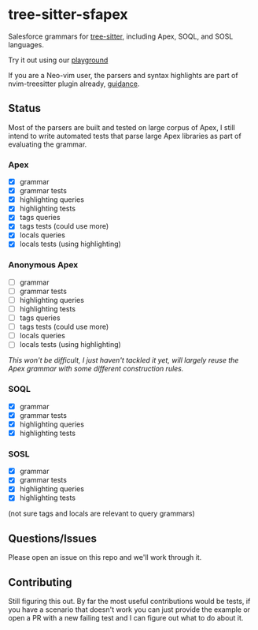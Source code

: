# tree-sitter-sfapex

Salesforce grammars for [tree-sitter](https://github.com/tree-sitter/tree-sitter), including Apex, SOQL, and SOSL languages.

Try it out using our [playground](https://aheber.github.io/tree-sitter-sfapex/playground/)

If you are a Neo-vim user, the parsers and syntax highlights are part of nvim-treesitter
plugin already, [guidance](nvim-treesitter-setup.md).

## Status

Most of the parsers are built and tested on large corpus of Apex, I still intend to write automated tests that parse large Apex libraries as part of evaluating the grammar.

### Apex

- [x] grammar
- [x] grammar tests
- [x] highlighting queries
- [x] highlighting tests
- [x] tags queries
- [x] tags tests (could use more)
- [x] locals queries
- [x] locals tests (using highlighting)

### Anonymous Apex

- [ ] grammar
- [ ] grammar tests
- [ ] highlighting queries
- [ ] highlighting tests
- [ ] tags queries
- [ ] tags tests (could use more)
- [ ] locals queries
- [ ] locals tests (using highlighting)

_This won't be difficult, I just haven't tackled it yet, will largely reuse the Apex grammar with some different construction rules._

### SOQL

- [x] grammar
- [x] grammar tests
- [x] highlighting queries
- [x] highlighting tests

### SOSL

- [x] grammar
- [x] grammar tests
- [x] highlighting queries
- [x] highlighting tests

(not sure tags and locals are relevant to query grammars)

## Questions/Issues

Please open an issue on this repo and we'll work through it.

## Contributing

Still figuring this out. By far the most useful contributions would be tests, if you have a scenario that doesn't work you can just provide the example or open a PR with a new failing test and I can figure out what to do about it.
